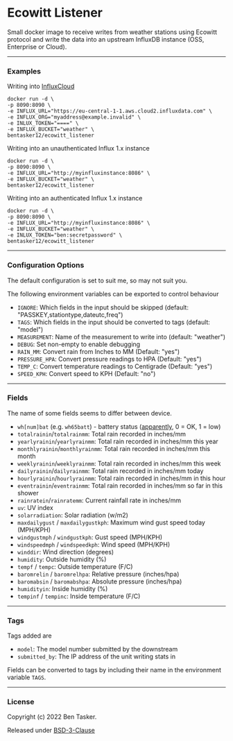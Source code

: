 # Ecowitt Listener

Small docker image to receive writes from weather stations using Ecowitt protocol and write the data into an upstream InfluxDB instance (OSS, Enterprise or Cloud).

----

### Examples

Writing into [InfluxCloud](https://cloud2.influxdata.com)

    docker run -d \
    -p 8090:8090 \
    -e INFLUX_URL="https://eu-central-1-1.aws.cloud2.influxdata.com" \
    -e INFLUX_ORG="myaddress@example.invalid" \
    -e INLUX_TOKEN="====" \
    -e INFLUX_BUCKET="weather" \
    bentasker12/ecowitt_listener

Writing into an unauthenticated Influx 1.x instance

    docker run -d \
    -p 8090:8090 \
    -e INFLUX_URL="http://myinfluxinstance:8086" \
    -e INFLUX_BUCKET="weather" \
    bentasker12/ecowitt_listener

Writing into an authenticated Influx 1.x instance

    docker run -d \
    -p 8090:8090 \
    -e INFLUX_URL="http://myinfluxinstance:8086" \
    -e INFLUX_BUCKET="weather" \
    -e INLUX_TOKEN="ben:secretpassword" \
    bentasker12/ecowitt_listener

----
    
### Configuration Options

The default configuration is set to suit me, so may not suit you.

The following environment variables can be exported to control behaviour


- `IGNORE`: Which fields in the input should be skipped (default: "PASSKEY,stationtype,dateutc,freq")
- `TAGS`: Which fields in the input should be converted to tags (default: "model")
- `MEASUREMENT`: Name of the measurement to write  into (default: "weather")
- `DEBUG`: Set non-empty to enable debugging
- `RAIN_MM`: Convert rain from Inches to MM (Default: "yes")
- `PRESSURE_HPA`: Convert pressure readings to HPA (Default: "yes")
- `TEMP_C`: Convert temperature readings to Centigrade (Default: "yes")
- `SPEED_KPH`: Convert speed to KPH (Default: "no")

----

### Fields

The name of some fields seems to differ between device.

* `wh[num]bat` (e.g. `wh65batt`) - battery status ([apparently](https://www.weather-watch.com/smf/index.php?topic=70002.0), 0 = OK, 1 = low)
* `totalrainin`/`totalrainmm`: Total rain recorded in inches/mm
* `yearlyrainin`/`yearlyrainmm`: Total rain recorded in inches/mm this year
* `monthlyrainin`/`monthlyrainmm`: Total rain recorded in inches/mm this month
* `weeklyrainin`/`weeklyrainmm`: Total rain recorded in inches/mm this week
* `dailyrainin`/`dailyrainmm`: Total rain recorded in inches/mm today
* `hourlyrainin`/`hourlyrainmm`: Total rain recorded in inches/mm in this hour
* `eventrainin`/`eventrainmm`: Total rain recorded in inches/mm so far in this shower
* `rainratein`/`rainratemm`: Current rainfall rate in inches/mm
* `uv`: UV index
* `solarradiation`: Solar radiation (w/m2)
* `maxdailygust` / `maxdailygustkph`: Maximum wind gust speed today (MPH/KPH)
* `windgustmph` / `windgustkph`: Gust speed (MPH/KPH)
* `windspeedmph` / `windspeedkph`: Wind speed (MPH/KPH)
* `winddir`: Wind direction (degrees)
* `humidity`: Outside humidity (%)
* `tempf` / `tempc`: Outside temperature (F/C)
* `baromrelin` / `baromrelhpa`: Relative pressure (inches/hpa)
* `baromabsin` / `baromabshpa`: Absolute pressure (inches/hpa)
* `humidityin`: Inside humidity (%)
* `tempinf` / `tempinc`: Inside temperature (F/C)

----

### Tags

Tags added are

* `model`: The model number submitted by the downstream
* `submitted_by`: The IP address of the unit writing stats in

Fields can be converted to tags by including their name in the environment variable `TAGS`.

----

### License

Copyright (c) 2022 Ben Tasker.

Released under [BSD-3-Clause](LICENSE)
